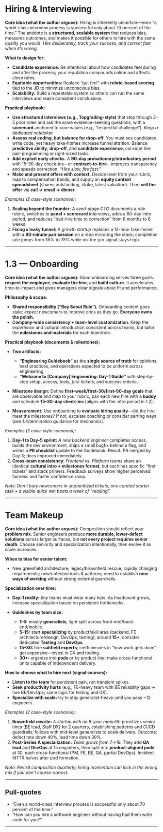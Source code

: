 # Hiring & Interviewing

**Core idea (what the author argues):** Hiring is inherently uncertain—even “a world-class interview process is successful only about 70 percent of the time.” The antidote is a **structured, scalable system** that reduces bias, measures outcomes, and makes it possible for others to hire with the same quality you would. *Hire deliberately, track your success, and correct fast when it’s wrong.*  

**What to design for:**

* **Candidate experience:** Be intentional about how candidates feel during and after the process; your reputation compounds online and affects close rates. 
* **Equitable opportunities:** Replace “gut feel” with **rubric-based scoring** tied to the JD to minimize unconscious bias. 
* **Scalability:** Build a repeatable system so others can run the same interviews and reach consistent conclusions. 

**Practical playbook:**

* **Use structured interviews (e.g., Topgrading-style)** that step through 2–5 prior roles and ask the same evidence-seeking questions, with a **scorecard** anchored to core values (e.g., “respectful challenge”). *Keep a dedicated notetaker.*  
* **Assess real coding, but balance for drop-off.** You must see candidates write code, yet heavy take-homes increase funnel attrition. Balance **predictive ability**, **drop-off**, and **candidate experience**; consider live pair-programming or right-sized tasks.   
* **Add explicit early checks.** A **90-day probationary/introductory period** with 15–30-day check-ins—or **contract-to-hire**—improves transparency and speeds correction. *“Hire slow, fire fast.”*  
* **Make and present offers with context.** Decide level from your rubric, map to compensation bands, and supply an **equity context spreadsheet** (shares outstanding, strike, latest valuation). Then **sell the offer** via **call → email → dinner**.   

*Examples (2 case-style scenarios):*

1. **Scaling beyond the founder:** *A seed-stage CTO* documents a role rubric, switches to **panel + scorecard** interviews, adds a 90-day intro period, and reduces “bad-hire time to correction” from 8 months to 6 weeks.
2. **Fixing a leaky funnel:** *A growth startup* replaces a 12-hour take-home with a **90-minute pair session** on a repo mirroring the stack; completion rate jumps from 35% to 78% while on-the-job signal stays high.

---

# 1.3 — Onboarding

**Core idea (what the author argues):** Good onboarding serves three goals: **respect the employee**, **evaluate the hire**, and **build culture**. It accelerates time-to-impact and gives managers clear signals about fit and performance.  

**Philosophy & scope:**

* **Shared responsibility (“Boy Scout Rule”).** Onboarding content goes stale; *expect* newcomers to improve docs as they go. **Everyone owns the polish.** 
* **Company-wide consistency + team-level customization.** Keep the *experience* and cultural introduction consistent across teams, but tailor the **milestones and materials** for each team/role. 

**Practical playbook (documents & milestones):**

* **Two artifacts:**

  * **“Engineering Guidebook”** as the **single source of truth** for opinions, best practices, and operations expected to be uniform across engineering. 
  * **“Welcome to [Company] Engineering: Day-1 Guide”** with step-by-step setup, access, tools, *first tickets*, and success criteria. 
* **Milestone design:** Define **first-week/first-30/first-90-day goals** that are observable and map to your rubric; pair each new hire with a **buddy** and schedule **15–30-day check-ins** (aligns with the intro period in 1.2). 
* **Measurement:** Use onboarding to **evaluate hiring quality**—did the hire meet the milestones? If not, escalate coaching or consider parting ways (see 1.4/termination guidance for mechanics).  

*Examples (2 case-style scenarios):*

1. **Day-1 to Day-5 sprint:** *A new backend engineer* completes access, builds the dev environment, ships a small bugfix behind a flag, and writes a **PR checklist** update to the Guidebook. Result: PR merged by Day 3; docs improved immediately.  
2. **Cross-team consistency:** *Frontend vs. Platform teams* share an identical **cultural intro + milestones format**, but each has specific “first tickets” and stack primers. Feedback surveys show higher perceived fairness and faster confidence ramp. 

*Note:* *Don’t bury newcomers in unprioritized tickets; one curated starter task + a visible quick win beats a week of “reading”.*

---

#  Team Makeup

**Core idea (what the author argues):** Composition should reflect your **problem mix**. Senior engineers produce **more durable, lower-defect solutions** across larger surfaces, but **not every project requires senior depth**. Choose seniority and specialization intentionally, then evolve it as scale increases.  

**When to bias for senior talent:**

* New greenfield architecture; legacy/brownfield rescue; rapidly changing requirements; new/untested tools & patterns; need to establish **new ways of working** without strong external guardrails. 

**Specialization over time:**

* **Day-1 reality:** tiny teams must wear many hats. As headcount grows, increase specialization based on persistent bottlenecks. 
* **Guidelines by team size:**

  * **1–5:** mostly **generalists**, light split across front-end/back-end/mobile. 
  * **5–15:** start **specializing** by product/skill area (backend, FE architecture/design, DevOps, testing); around **15+**, consider dedicated **Testing** and **DevOps**. 
  * **15–30:** hire **subfield experts**; inefficiencies in “how work gets done” get expensive—invest in DX and tooling. 
  * **30+:** organize into **pods** or by product line; make cross-functional units capable of independent delivery. 

**How to choose what to hire next (signal sources):**

* **Listen to the team** for persistent pain, not transient spikes.
* **Seek productivity hurts** (e.g., FE-heavy team with BE reliability gaps ⇒ hire BE/DevOps; same logic for testing and DX).
* **Specialize with scale:** try to stay generalist-heavy until you pass ~12 engineers. 

*Examples (2 case-style scenarios):*

1. **Brownfield rewrite:** *A startup with an 8-year monolith* prioritizes senior hires (BE lead, Staff DX) for 2 quarters, establishing patterns and CI/CD guardrails; follows with mid-level generalists to scale delivery. Outcome: defect rate down 40%, lead time down 30%. 
2. **Post-Series A specialization:** *Team grows from 7→18.* They add **QA lead** and **DevOps** at 15 engineers, then split into **product-aligned pods** at 30, each cross-functional (PM, FE, BE, QA, partial DevOps). Incident MTTR halves after pod formation.  

*Note:* *Revisit composition quarterly; hiring momentum can lock in the wrong mix if you don’t course-correct.*

---

## Pull-quotes

* “Even a world-class interview process is successful only about 70 percent of the time.” 
* “How can you hire a software engineer without having had them write code for you?” 

---
